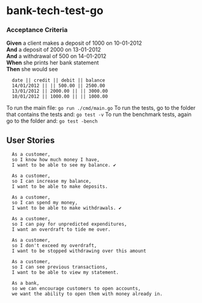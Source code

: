# bank-tech-test-go

### Acceptance Criteria

**Given** a client makes a deposit of 1000 on 10-01-2012  
**And** a deposit of 2000 on 13-01-2012  
**And** a withdrawal of 500 on 14-01-2012  
**When** she prints her bank statement  
**Then** she would see

```
  date || credit || debit || balance
  14/01/2012 || || 500.00 || 2500.00
  13/01/2012 || 2000.00 || || 3000.00
  10/01/2012 || 1000.00 || || 1000.00
```

To run the main file: ``` go run ./cmd/main.go ```
To run the tests, go to the folder that contains the tests and: ``` go test -v ```
To run the benchmark tests, again go to the folder and: ``` go test -bench ```

## User Stories

```
  As a customer,
  so I know how much money I have,
  I want to be able to see my balance. ✔

  As a customer,
  so I can increase my balance,
  I want to be able to make deposits. 

  As a customer,
  so I can spend my money,
  I want to be able to make withdrawals. ✔
  
  As a customer,
  so I can pay for unpredicted expenditures,
  I want an overdraft to tide me over.
  
  As a customer,
  so I don't exceed my overdraft,
  I want to be stopped withdrawing over this amount

  As a customer,
  so I can see previous transactions,
  I want to be able to view my statement.
  
  As a bank,
  so we can encourage customers to open accounts,
  we want the ability to open them with money already in.
```
